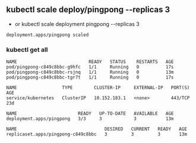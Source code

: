 ## kubectl scale deploy/pingpong --replicas 3
- or kubectl scale deployment pingpong --replicas 3
```
deployment.apps/pingpong scaled
```

### kubectl get all
```
NAME                           READY   STATUS    RESTARTS   AGE
pod/pingpong-c849c8bbc-g9hfc   1/1     Running   0          17s
pod/pingpong-c849c8bbc-rsjnq   1/1     Running   0          13m
pod/pingpong-c849c8bbc-tgr7t   1/1     Running   0          17s

NAME                 TYPE        CLUSTER-IP     EXTERNAL-IP   PORT(S)   AGE
service/kubernetes   ClusterIP   10.152.183.1   <none>        443/TCP   23d

NAME                       READY   UP-TO-DATE   AVAILABLE   AGE
deployment.apps/pingpong   3/3     3            3           13m

NAME                                 DESIRED   CURRENT   READY   AGE
replicaset.apps/pingpong-c849c8bbc   3         3         3       13m
```
